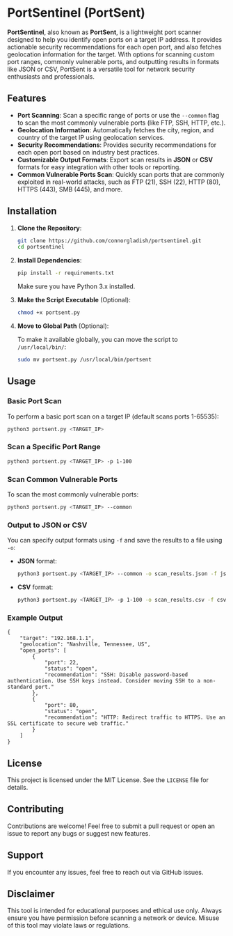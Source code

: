 
# PortSentinel (PortSent)

**PortSentinel**, also known as **PortSent**, is a lightweight port scanner designed to help you identify open ports on a target IP address. It provides actionable security recommendations for each open port, and also fetches geolocation information for the target. With options for scanning custom port ranges, commonly vulnerable ports, and outputting results in formats like JSON or CSV, PortSent is a versatile tool for network security enthusiasts and professionals.

## Features

- **Port Scanning**: Scan a specific range of ports or use the `--common` flag to scan the most commonly vulnerable ports (like FTP, SSH, HTTP, etc.).
- **Geolocation Information**: Automatically fetches the city, region, and country of the target IP using geolocation services.
- **Security Recommendations**: Provides security recommendations for each open port based on industry best practices.
- **Customizable Output Formats**: Export scan results in **JSON** or **CSV** formats for easy integration with other tools or reporting.
- **Common Vulnerable Ports Scan**: Quickly scan ports that are commonly exploited in real-world attacks, such as FTP (21), SSH (22), HTTP (80), HTTPS (443), SMB (445), and more.

## Installation

1. **Clone the Repository**:

   ```bash
   git clone https://github.com/connorgladish/portsentinel.git
   cd portsentinel
   ```

2. **Install Dependencies**:

   ```bash
   pip install -r requirements.txt
   ```

   Make sure you have Python 3.x installed.

3. **Make the Script Executable** (Optional):

   ```bash
   chmod +x portsent.py
   ```

4. **Move to Global Path** (Optional):

   To make it available globally, you can move the script to `/usr/local/bin/`:

   ```bash
   sudo mv portsent.py /usr/local/bin/portsent
   ```

## Usage

### Basic Port Scan

To perform a basic port scan on a target IP (default scans ports 1-65535):

```bash
python3 portsent.py <TARGET_IP>
```

### Scan a Specific Port Range

```bash
python3 portsent.py <TARGET_IP> -p 1-100
```

### Scan Common Vulnerable Ports

To scan the most commonly vulnerable ports:

```bash
python3 portsent.py <TARGET_IP> --common
```

### Output to JSON or CSV

You can specify output formats using `-f` and save the results to a file using `-o`:

- **JSON** format:
  ```bash
  python3 portsent.py <TARGET_IP> --common -o scan_results.json -f json
  ```

- **CSV** format:
  ```bash
  python3 portsent.py <TARGET_IP> -p 1-100 -o scan_results.csv -f csv
  ```

### Example Output

```
{
    "target": "192.168.1.1",
    "geolocation": "Nashville, Tennessee, US",
    "open_ports": [
        {
            "port": 22,
            "status": "open",
            "recommendation": "SSH: Disable password-based authentication. Use SSH keys instead. Consider moving SSH to a non-standard port."
        },
        {
            "port": 80,
            "status": "open",
            "recommendation": "HTTP: Redirect traffic to HTTPS. Use an SSL certificate to secure web traffic."
        }
    ]
}
```

## License

This project is licensed under the MIT License. See the `LICENSE` file for details.

## Contributing

Contributions are welcome! Feel free to submit a pull request or open an issue to report any bugs or suggest new features.

## Support

If you encounter any issues, feel free to reach out via GitHub issues.

## Disclaimer

This tool is intended for educational purposes and ethical use only. Always ensure you have permission before scanning a network or device. Misuse of this tool may violate laws or regulations.
